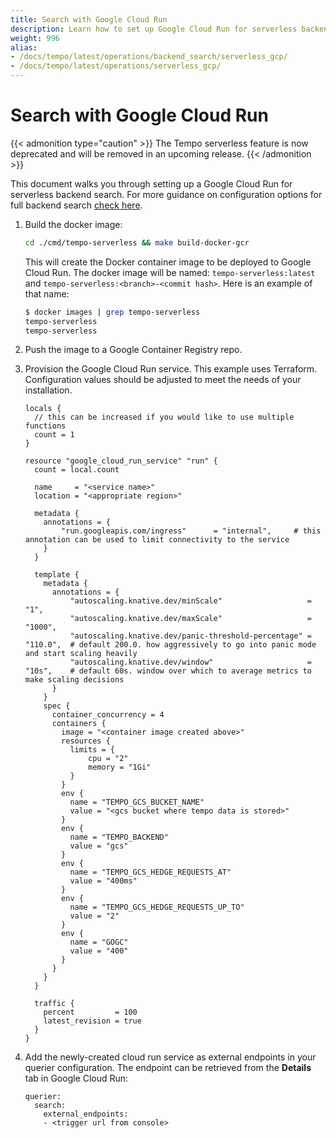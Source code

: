```yaml
---
title: Search with Google Cloud Run
description: Learn how to set up Google Cloud Run for serverless backend search.
weight: 996
alias:
- /docs/tempo/latest/operations/backend_search/serverless_gcp/
- /docs/tempo/latest/operations/serverless_gcp/
---
```


# Search with Google Cloud Run

{{< admonition type="caution" >}}
The Tempo serverless feature is now deprecated and will be removed in an upcoming release.
{{< /admonition >}}

This document walks you through setting up a Google Cloud Run for serverless backend search.
For more guidance on configuration options for full backend search [check here](../backend_search/).

1. Build the docker image:

    ```bash
    cd ./cmd/tempo-serverless && make build-docker-gcr
    ```

    This will create the Docker container image to be deployed to Google Cloud Run.
    The docker image will be named: `tempo-serverless:latest` and `tempo-serverless:<branch>-<commit hash>`.
    Here is an example of that name:

    ```bash
    $ docker images | grep tempo-serverless
    tempo-serverless                                                           cloud-run-3be4efa               146c9d9fa63c   58 seconds ago   47.9MB
    tempo-serverless                                                           latest                          146c9d9fa63c   58 seconds ago   47.9MB
    ```

1. Push the image to a Google Container Registry repo.

1. Provision the Google Cloud Run service. This example uses Terraform. Configuration values
   should be adjusted to meet the needs of your installation.

    ```
    locals {
      // this can be increased if you would like to use multiple functions
      count = 1
    }

    resource "google_cloud_run_service" "run" {
      count = local.count

      name     = "<service name>"
      location = "<appropriate region>"

      metadata {
        annotations = {
            "run.googleapis.com/ingress"      = "internal",     # this annotation can be used to limit connectivity to the service
        }
      }

      template {
        metadata {
          annotations = {
              "autoscaling.knative.dev/minScale"                   = "1",
              "autoscaling.knative.dev/maxScale"                   = "1000",
              "autoscaling.knative.dev/panic-threshold-percentage" = "110.0",  # default 200.0. how aggressively to go into panic mode and start scaling heavily
              "autoscaling.knative.dev/window"                     = "10s",    # default 60s. window over which to average metrics to make scaling decisions
          }
        }
        spec {
          container_concurrency = 4
          containers {
            image = "<container image created above>"
            resources {
              limits = {
                  cpu = "2"
                  memory = "1Gi"
              }
            }
            env {
              name = "TEMPO_GCS_BUCKET_NAME"
              value = "<gcs bucket where tempo data is stored>"
            }
            env {
              name = "TEMPO_BACKEND"
              value = "gcs"
            }
            env {
              name = "TEMPO_GCS_HEDGE_REQUESTS_AT"
              value = "400ms"
            }
            env {
              name = "TEMPO_GCS_HEDGE_REQUESTS_UP_TO"
              value = "2"
            }
            env {
              name = "GOGC"
              value = "400"
            }
          }
        }
      }

      traffic {
        percent         = 100
        latest_revision = true
      }
    }
    ```

1. Add the newly-created cloud run service as external endpoints in your querier
configuration. The endpoint can be retrieved from the **Details** tab in Google Cloud Run:

    ```
    querier:
      search:
        external_endpoints:
        - <trigger url from console>
    ```
